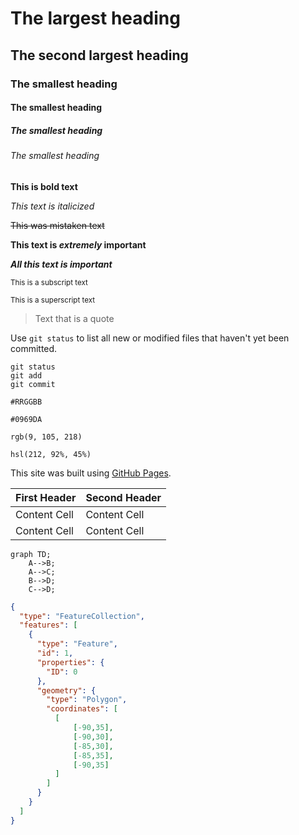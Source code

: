 # The largest heading
## The second largest heading
### The smallest heading
#### The smallest heading
##### The smallest heading
###### The smallest heading

**This is bold text**	

*This text is italicized*

~~This was mistaken text~~

**This text is _extremely_ important**

***All this text is important***

<sub>This is a subscript text</sub>

<sup>This is a superscript text</sup>

> Text that is a quote

Use `git status` to list all new or modified files that haven't yet been committed.

```
git status
git add
git commit
```

`#RRGGBB` 

`#0969DA`

`rgb(9, 105, 218)`

`hsl(212, 92%, 45%)`


This site was built using [GitHub Pages](https://pages.github.com/).

| First Header  | Second Header |
| ------------- | ------------- |
| Content Cell  | Content Cell  |
| Content Cell  | Content Cell  |


```mermaid
graph TD;
    A-->B;
    A-->C;
    B-->D;
    C-->D;
```

```geojson
{
  "type": "FeatureCollection",
  "features": [
    {
      "type": "Feature",
      "id": 1,
      "properties": {
        "ID": 0
      },
      "geometry": {
        "type": "Polygon",
        "coordinates": [
          [
              [-90,35],
              [-90,30],
              [-85,30],
              [-85,35],
              [-90,35]
          ]
        ]
      }
    }
  ]
}
```